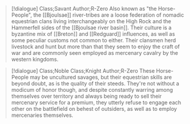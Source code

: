 >[!dialogue] Class;Savant Author;R-Zero
>Also known as "the Horse-People", the [[Bjoulsae]] river-tribes are a loose federation of nomadic equestrian clans living interchangeably on the High Rock and the Hammerfell sides of the [[Bjoulsae river basin]]. Their culture is a byzantine mix of [[Breton]] and [[Redguard]] influences, as well as some peculiar customs not common to either. Their clansmen herd livestock and hunt but more than that they seem to enjoy the craft of war and are commonly seen employed as mercenary cavalry by the western kingdoms.

>[!dialogue] Class;Noble Class;Knight Author;R-Zero
>These Horse-People may be uncultured savages, but their equestrian skills are beyond doubt, as is the quality of their steeds. They're not without a modicum of honor though, and despite constantly warring among themselves over territory and always being ready to sell their mercenary service for a premium, they utterly refuse to engage each other on the battlefield on behest of outsiders, as well as to employ mercenaries themselves.